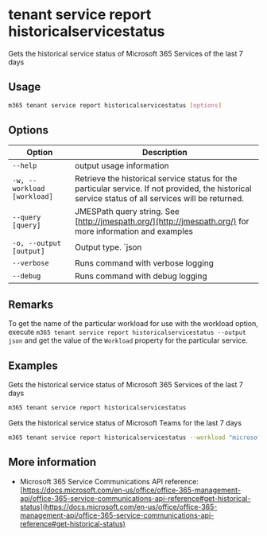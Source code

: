 # tenant service report historicalservicestatus

Gets the historical service status of Microsoft 365 Services of the last 7 days

## Usage

```sh
m365 tenant service report historicalservicestatus [options]
```

## Options

Option|Description
------|-----------
`--help`|output usage information
`-w, --workload [workload]`|Retrieve the historical service status for the particular service. If not provided, the historical service status of all services will be returned.
`--query [query]`|JMESPath query string. See [http://jmespath.org/](http://jmespath.org/) for more information and examples
`-o, --output [output]`|Output type. `json|text`. Default `text`
`--verbose`|Runs command with verbose logging
`--debug`|Runs command with debug logging

## Remarks

To get the name of the particular workload for use with the workload option, execute `m365 tenant service report historicalservicestatus --output json` and get the value of the `Workload` property for the particular service.

## Examples

Gets the historical service status of Microsoft 365 Services of the last 7 days

```sh
m365 tenant service report historicalservicestatus
```

Gets the historical service status of Microsoft Teams for the last 7 days

```sh
m365 tenant service report historicalservicestatus --workload "microsoftteams"
```

## More information

- Microsoft 365 Service Communications API reference: [https://docs.microsoft.com/en-us/office/office-365-management-api/office-365-service-communications-api-reference#get-historical-status](https://docs.microsoft.com/en-us/office/office-365-management-api/office-365-service-communications-api-reference#get-historical-status)
